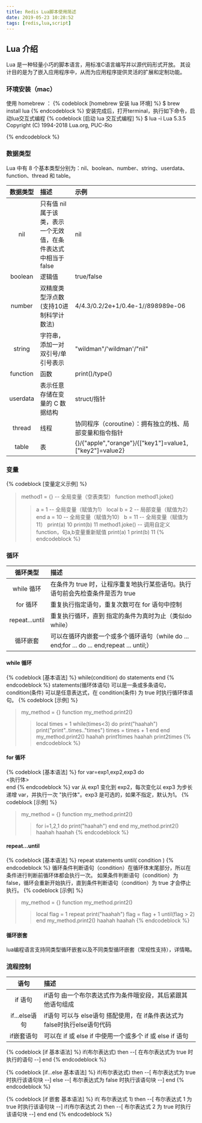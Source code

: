 ```yaml
---
title: Redis Lua脚本使用简述
date: 2019-05-23 10:28:52
tags: [redis,lua,script]
---
```

## Lua 介绍
Lua 是一种轻量小巧的脚本语言，用标准C语言编写并以源代码形式开放。
其设计目的是为了嵌入应用程序中，从而为应用程序提供灵活的扩展和定制功能。
### 环境安装（mac）
使用 homebrew ：
{% codeblock [homebrew 安装 lua 环境] %}
$ brew install lua
{% endcodeblock %}
安装完成后，打开terminal，执行如下命令，启动lua交互式编程
{% codeblock [启动 lua 交互式编程] %}
$ lua -i
Lua 5.3.5  Copyright (C) 1994-2018 Lua.org, PUC-Rio
>
{% endcodeblock %}
### 数据类型
Lua 中有 8 个基本类型分别为：nil、boolean、number、string、userdata、function、thread 和 table。

| 数据类型       | 描述           | 示例           |
| :-----------: |:--------------|:--------------|
| nil           | 只有值 nil 属于该类，表示一个无效值，在条件表达式中相当于 false | nil |
| boolean       | 逻辑值 | true/false |
| number        | 双精度类型浮点数(支持10进制科学计数法) | 4/4.3/0.2/2e+1/0.4e-1//898989e-06 |
| string        | 字符串，添加一对双引号/单引号表示 | "wildman"/'wildman'/"nil" |
| function      | 函数 | print()/type() |
| userdata      | 表示任意存储在变量的 C 数据结构 | struct/指针 |
| thread        | 线程 | 协同程序（coroutine）：拥有独立的栈、局部变量和指令指针 | 
| table         | 表 | {}/{"apple","orange"}/{["key1"]=value1,["key2"]=value2}
### 变量
{% codeblock [变量定义示例] %}
> method1 = {}             -- 全局变量（空表类型）
> function method1.joke()
>> a = 1                   -- 全局变量（赋值为1）
>> local b = 2             -- 局部变量（赋值为2）
>> end
> a = 10                   -- 全局变量（赋值为10）
> b = 11                   -- 全局变量（赋值为11）
> print(a)
10
> print(b)
11
> method1.joke()           -- 调用自定义function，句a,b变量重新赋值
> print(a)
1
> print(b)
11
{% endcodeblock %}
### 循环

| 循环类型       | 描述           |
| :-----------: |:--------------|
| while 循环 | 	在条件为 true 时，让程序重复地执行某些语句。执行语句前会先检查条件是否为 true |
| for 循环 | 重复执行指定语句，重复次数可在 for 语句中控制 |
| repeat...until | 重复执行循环，直到 指定的条件为真时为止（类似do while） |
| 循环嵌套 | 可以在循环内嵌套一个或多个循环语句（while do ... end;for ... do ... end;repeat ... until;） |

#### while 循环
{% codeblock [基本语法] %}
while(condition)
do
   statements
end
{% endcodeblock %}
statements(循环体语句) 可以是一条或多条语句，condition(条件) 可以是任意表达式，在 condition(条件) 为 true 时执行循环体语句。
{% codeblock [示例] %}
> my_method = {}
> function my_method.print2()
>> local times = 1
>> while(times<3)
>> do
>> print("haahah")
>> print("print"..times.."times")
>> times = times + 1
>> end
>> end
> my_method.print2()
haahah
print1times
haahah
print2times
{% endcodeblock %}
#### for 循环
{% codeblock [基本语法] %}
for var=exp1,exp2,exp3 do  
    <执行体>  
end 
{% endcodeblock %}
var 从 exp1 变化到 exp2，每次变化以 exp3 为步长递增 var，并执行一次 "执行体"。exp3 是可选的，如果不指定，默认为1。
{% codeblock [示例] %}
> my_method = {}
> function my_method.print2()
>> for i=1,2,1
>> do
>> print("haahah")
>> end
>> end
> my_method.print2()
haahah
haahah
{% endcodeblock %}
#### repeat...until
{% codeblock [基本语法] %}
repeat
   statements
until( condition )
{% endcodeblock %}
循环条件判断语句（condition）在循环体末尾部分，所以在条件进行判断前循环体都会执行一次。
如果条件判断语句（condition）为 false，循环会重新开始执行，直到条件判断语句（condition）为 true 才会停止执行。
{% codeblock [示例] %}
> my_method = {}
> function my_method.print2()
>> local flag = 1
>>repeat
>>   print("haahah")
>>   flag = flag + 1
>>until(flag > 2)
>> end
> my_method.print2()
haahah
haahah
{% endcodeblock %}
#### 循环嵌套
lua编程语言支持同类型循环嵌套以及不同类型循环嵌套（常规性支持），详情略。

### 流程控制

| 语句       | 描述           |
| :-----------: |:--------------|
| if 语句 | if语句 由一个布尔表达式作为条件哦安段，其后紧跟其他语句组成 |
| if...else语句 | if语句 可以与 else语句 搭配使用，在 if条件表达式为false时执行else语句代码 |
| if嵌套语句 | 可以在 if 或 else if 中使用一个或多个 if 或 else if 语句 |

{% codeblock [if 基本语法] %}
if(布尔表达式)
then
   --[ 在布尔表达式为 true 时执行的语句 --]
end
{% endcodeblock %}

{% codeblock [if...else 基本语法] %}
if(布尔表达式)
then
   --[ 布尔表达式为 true 时执行该语句块 --]
else
   --[ 布尔表达式为 false 时执行该语句块 --]
end
{% endcodeblock %}

{% codeblock [if 嵌套 基本语法] %}
if( 布尔表达式 1)
then
   --[ 布尔表达式 1 为 true 时执行该语句块 --]
   if(布尔表达式 2)
   then
      --[ 布尔表达式 2 为 true 时执行该语句块 --]
   end
end
{% endcodeblock %}
